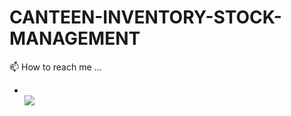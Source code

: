 # CANTEEN-INVENTORY-STOCK-MANAGEMENT
 
 📫 How to reach me ...
- <br/> [<img src ="https://img.shields.io/badge/Gmail-D14836?style=for-the-badge&logo=gmail&logoColor=white"/>](chiankumaruk@gmail.com)
